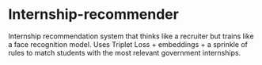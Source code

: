 # Internship-recommender
Internship recommendation system that thinks like a recruiter but trains like a face recognition model. Uses Triplet Loss + embeddings + a sprinkle of rules to match students with the most relevant government internships.
